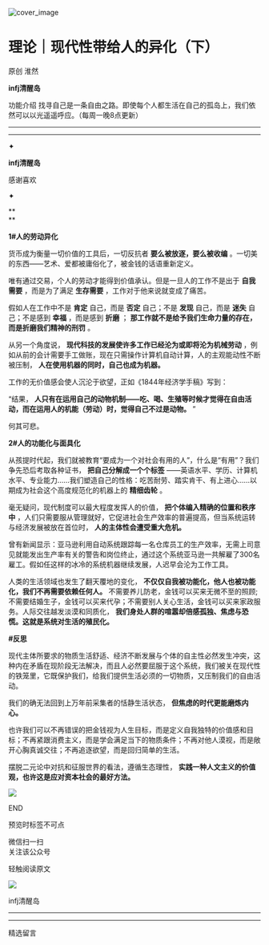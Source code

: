 ![cover_image](https://mmbiz.qlogo.cn/mmbiz_jpg/DZCdtia4bJxqeAdT84ATqGDNNuSib2toK14uSeQxiaqHemaubJTUjft0zFHsIb8R9YI3P8EbMG8zX2e7SvA13PFtA/0?wx_fmt=jpeg)

#  理论｜现代性带给人的异化（下）

原创  淮然  

**infj清醒岛**



功能介绍  找寻自己是一条自由之路。即使每个人都生活在自己的孤岛上，我们依然可以以光遥遥呼应。（每周一晚8点更新）

__ __

__ _ _

✦

  

**infj清醒岛**

感谢喜欢

✦

**  
**

**1#人的劳动异化**

货币成为衡量一切价值的工具后，一切反抗者 **要么被放逐，要么被收编** 。一切美的东西——艺术、爱都被庸俗化了，被金钱的话语重新定义。

唯有通过交易，个人的劳动才能得到价值承认。但是一旦人的工作不是出于 **自我需要** ，而是为了满足 **生存需要** ，工作对于他来说就变成了痛苦。

假如人在工作中不是 **肯定** 自己，而是 **否定** 自己；不是 **发现** 自己，而是 **迷失** 自己；不是感到 **幸福** ，而是感到
**折磨** ； **那工作就不是给予我们生命力量的存在，而是折磨我们精神的刑罚** 。

从另一个角度说， **现代科技的发展使许多工作已经沦为或即将沦为机械劳动**
，例如从前的会计需要手工做账，现在只需操作计算机自动计算，人的主观能动性不断被压制， **人在使用机器的同时，自己也成为机器。**

工作的无价值感会使人沉沦于欲望，正如《1844年经济学手稿》写到：

“结果， **人只有在运用自己的动物机制——吃、喝、生殖等时候才觉得在自由活动，而在运用人的机能（劳动）时，觉得自己不过是动物。** ”

何其可悲。

  

**2#人的功能化与面具化**

从孩提时代起，我们就被教育“要成为一个对社会有用的人”，什么是“有用”？我们争先恐后考取各种证书， **把自己分解成一个个标签**
——英语水平、学历、计算机水平、专业能力……我们塑造自己的性格：吃苦耐劳、踏实肯干、有上进心……以期成为社会这个高度规范化的机器上的 **精细齿轮** 。

毫无疑问，现代制度可以最大程度发挥人的价值， **把个体编入精确的位置和秩序中**
，人们只需要服从管理就好，它促进社会生产效率的普遍提高，但当系统运转与经济发展被放在首位时， **人的主体性会遭受重大危机。**

曾有新闻显示：亚马逊利用自动系统跟踪每一名仓库员工的生产效率，无需上司意见就能发出生产率有关的警告和岗位终止，通过这个系统亚马逊一共解雇了300名雇工。假如任这样的冰冷的系统机器继续发展，人迟早会沦为工作工具。

人类的生活领域也发生了翻天覆地的变化， **不仅仅自我被功能化，他人也被功能化，我们不再需要依赖任何人。**
不需要养儿防老，金钱可以买来无微不至的照顾;不需要结婚生子，金钱可以买来代孕；不需要别人关心生活，金钱可以买来家政服务。人际交往越发淡漠和同质化，
**我们身处人群的喧嚣却倍感孤独、焦虑与恐慌。这就是系统对生活的殖民化。**

  

**#反思**

现代主体所要求的物质生活舒适、经济不断发展与个体的自主性必然发生冲突，这种内在矛盾在现阶段无法解决，而且人必然要屈服于这个系统，我们被关在现代性的铁笼里，它既保护我们，给我们提供生活必须的一切物质，又压制我们的自由活动。

我们的确无法回到上万年前采集者的恬静生活状态， **但焦虑的时代更能磨炼内心。**

也许我们可以不再错误的把金钱视为人生目标，而是定义自我独特的价值感和目标；不再紧跟消费主义，而是学会满足当下的物质条件；不再对他人漠视，而是敞开心胸真诚交往；不再追逐欲望，而是回归简单的生活。

摆脱二元论中对抗和征服世界的看法，遵循生态理性， **实践一种人文主义的价值观，也许这是应对资本社会的最好方法。**

  

![](https://mmbiz.qpic.cn/mmbiz_gif/7FiadXCUBpqt43ySAFleQonQAWQDMwvCPOiaiaFlUYSG8ibicVqc4d5rBa4niaAWr9DmauJ43FCich2gaNDU6PiaKZQf6w/640?wx_fmt=gif)

END  

预览时标签不可点

微信扫一扫  
关注该公众号



轻触阅读原文

![](http://mmbiz.qpic.cn/mmbiz_png/DZCdtia4bJxpcRrqEcIicNn7icChObS1Eqm6u2hlN1LGAHvlMHZg6O2a3A47KdeC6IqvVTuryNZQpDFQ1LX3JvT9w/0?wx_fmt=png)

infj清醒岛







****



****





精选留言

